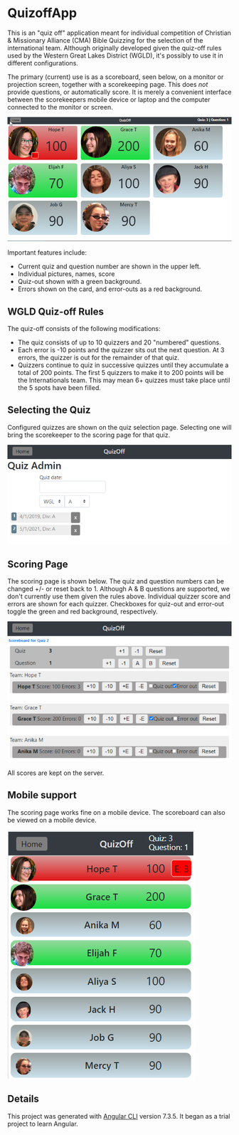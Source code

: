 # QuizoffApp

This is an "quiz off" application meant for individual competition of Christian & Missionary Alliance (CMA) Bible Quizzing for the selection of the international team.  Although originally developed given the quiz-off rules used by the Western Great Lakes District (WGLD), it's possibly to use it in different configurations.

The primary (current) use is as a scoreboard, seen below, on a monitor or projection screen, together with a scorekeeping page.  This does *not* provide questions, or automatically score.  It is merely a convenient interface between the scorekeepers mobile device or laptop and the computer connected to the monitor or screen.

<img src="/src/assets/doc/scoreboard.png" alt="scoreboard"/>

Important features include:

 - Current quiz and question number are shown in the upper left.
 - Individual pictures, names, score
 - Quiz-out shown with a green background.
 - Errors shown on the card, and error-outs as a red background.

## WGLD Quiz-off Rules

The quiz-off consists of the following modifications:

 - The quiz consists of up to 10 quizzers and 20 "numbered" questions.
 - Each error is -10 points and the quizzer sits out the next question.  At 3 errors, the quizzer is out for the remainder of that quiz.
 - Quizzers continue to quiz in successive quizzes until they accumulate a total of 200 points.  The first 5 quizzers to make it to 200 points will be the Internationals team.  This may mean 6+ quizzes must take place until the 5 spots have been filled.

## Selecting the Quiz

Configured quizzes are shown on the quiz selection page.  Selecting one will bring the scorekeeper to the scoring page for that quiz.

<img src="/src/assets/doc/quizzes.png" alt="quizzes"/>

## Scoring Page

The scoring page is shown below.  The quiz and question numbers can be changed +/- or reset back to 1.  Although A & B questions are supported, we don't currently use them given the rules above.  Individual quizzer score and errors are shown for each quizzer.  Checkboxes for quiz-out and error-out toggle the green and red background, respectively.

<img src="/src/assets/doc/score_enter.png" alt="score entering"/>

All scores are kept on the server.

## Mobile support

The scoring page works fine on a mobile device.  The scoreboard can also be viewed on a mobile device.

<img src="/src/assets/doc/scoreboard_mobile.png" alt="scoreboard_mobile"/>

## Details
This project was generated with [Angular CLI](https://github.com/angular/angular-cli) version 7.3.5.  It began as a trial project to learn Angular.
